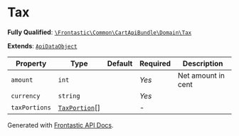 #  Tax

**Fully Qualified**: [`\Frontastic\Common\CartApiBundle\Domain\Tax`](../../../../src/php/CartApiBundle/Domain/Tax.php)

**Extends**: [`ApiDataObject`](../../CoreBundle/Domain/ApiDataObject.md)

Property|Type|Default|Required|Description
--------|----|-------|--------|-----------
`amount` | `int` |  | *Yes* | Net amount in cent
`currency` | `string` |  | *Yes* | 
`taxPortions` | [`TaxPortion`](TaxPortion.md)[] |  | - | 

Generated with [Frontastic API Docs](https://github.com/FrontasticGmbH/apidocs).
